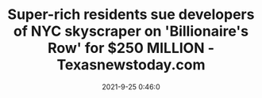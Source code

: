---
"title": "Super-rich residents sue developers of NYC skyscraper on 'Billionaire's Row' for $250 MILLION - Texasnewstoday.com"
"date": "2021-9-25 0:46:0"
"feed_name": "GOOGLENEWSCONSTRUCTION"
"feed_website": "https://news.google.com/search?q=construction%2Bincident&hl=en-US&gl=US&ceid=US:en"
"feed_rss": "https://news.google.com/rss/search?q=construction%2Bincident&hl=en-US&gl=US&ceid=US:en"
"link": "https://texasnewstoday.com/super-rich-residents-sue-developers-of-nyc-skyscraper-on-billionaires-row-for-250-million/475221/"
"file": "_posts/2021-1-1-659f6f0440a208f51676adbc0ef19eb678e30065.md"
"accident": "0"
"drilling": "0"
"dead": "0"
"injured": "0"
"where": "unknown site"
---